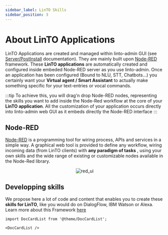 ```yaml
---
sidebar_label: LinTO Skills
sidebar_position: 3
---
```


# About LinTO Applications

LinTO Applications are created and managed within linto-admin GUI (see [Server/PostInstall](/docs/developpers/agent/server/post_install/) documentation). They are mainly built upon [Node-RED](https://nodered.org) framework. These **LinTO applications** are automatically created and configured inside embeded Node-RED server as you use linto-admin.
Once an application has been configured (Bound to NLU, STT, Chatbots...) you certainly want your **Virtual agent / Smart Assistant** to actually make something specific for your text-entries or vocal commands.

:::tip
To achieve this, you will drag'n drop Node-RED nodes, representing the skills you want to add inside the Node-Red workflow at the core of your **LinTO application**. All the customization of your application occurs directly into linto-admin web GUI as it embeds directly the Node-RED interface
:::

## Node-RED
[Node-RED](https://nodered.org) is a programming tool for wiring process, APIs and services in a simple way.
A graphical web tool is provided to define any workflow, wiring incoming data (from LinTO clients) with **any paradigm of tasks** , using your own skills and the wide range of existing or customizable nodes available in the Node-Red library.

<p align="center">
  <img src="/docs/skills/nodered/red_ui.png" alt="red_ui"/>
</p>


## Developping skills

We propose here a lot of code and content that enables you to create these **skills for LinTO**, like you would do on DialogFlow, IBM Watson or Alexa. Learn more about this Framework [here](/docs/developpers/agent/skills/components)


```mdx-code-block
import DocCardList from '@theme/DocCardList';

<DocCardList />
```